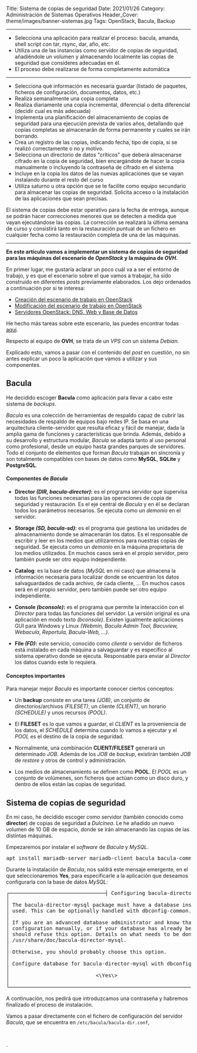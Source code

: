 Title: Sistema de copias de seguridad
Date: 2021/01/26
Category: Administración de Sistemas Operativos
Header_Cover: theme/images/banner-sistemas.jpg
Tags: OpenStack, Bacula, Backup

--------------------------------------------------------------------------------

- Selecciona una aplicación para realizar el proceso: bacula, amanda, shell script con tar, rsync, dar, afio, etc.
- Utiliza una de las instancias como servidor de copias de seguridad, añadiéndole un volumen y almacenando localmente las copias de seguridad que consideres adecuadas en él.
- El proceso debe realizarse de forma completamente automática
--------------------------------------------------------------------------------
- Selecciona qué información es necesaria guardar (listado de paquetes, ficheros de configuración, documentos, datos, etc.)
- Realiza semanalmente una copia completa
- Realiza diariamente una copia incremental, diferencial o delta diferencial (decidir cual es más adecuada)
- Implementa una planificación del almacenamiento de copias de seguridad para una ejecución prevista de varios años, detallando qué copias completas se almacenarán de forma permanente y cuales se irán borrando.
- Crea un registro de las copias, indicando fecha, tipo de copia, si se realizó correctamente o no y motivo.
- Selecciona un directorio de datos "críticos" que deberá almacenarse cifrado en la copia de seguridad, bien encargándote de hacer la copia manualmente o incluyendo la contraseña de cifrado en el sistema
- Incluye en la copia los datos de las nuevas aplicaciones que se vayan instalando durante el resto del curso
- Utiliza saturno u otra opción que se te facilite como equipo secundario para almacenar las copias de seguridad. Solicita acceso o la instalación de las aplicaciones que sean precisas.

El sistema de copias debe estar operativo para la fecha de entrega, aunque se podrán hacer correcciones menores que se detecten a medida que vayan ejecutándose las copias. La corrección se realizará la última semana de curso y consistirá tanto en la restauración puntual de un fichero en cualquier fecha como la restauración completa de una de las máquinas.

--------------------------------------------------------------------------------

**En este artículo vamos a implementar un sistema de copias de seguridad para las máquinas del escenario de *OpenStack* y la máquina de *OVH*.**

En primer lugar, me gustaría aclarar un poco cuál va a ser el entorno de trabajo, y es que el escenario sobre el que vamos a trabajar, ha sido construido en diferentes *posts* previamente elaborados. Los dejo ordenados a continuación por si te interesa:

- [Creación del escenario de trabajo en OpenStack](https://javierpzh.github.io/creacion-del-escenario-de-trabajo-en-openstack.html)
- [Modificación del escenario de trabajo en OpenStack](https://javierpzh.github.io/modificacion-del-escenario-de-trabajo-en-openstack.html)
- [Servidores OpenStack: DNS, Web y Base de Datos](https://javierpzh.github.io/servidores-openstack-dns-web-y-base-de-datos.html)

He hecho más tareas sobre este escenario, las puedes encontrar todas [aquí](https://javierpzh.github.io/tag/openstack.html).

Respecto al equipo de **OVH**, se trata de un *VPS* con un sistema *Debian*.

Explicado esto, vamos a pasar con el contenido del *post* en cuestión, no sin antes explicar un poco la aplicación que vamos a utilizar y sus componentes.

## Bacula

He decidido escoger **Bacula** como aplicación para llevar a cabo este sistema de *backups*.

*Bacula* es una colección de herramientas de respaldo capaz de cubrir las necesidades de respaldo de equipos bajo redes IP. Se basa en una arquitectura cliente-servidor que resulta eficaz y fácil de manejar, dada la amplia gama de funciones y características que brinda. Además, debido a su desarrollo y estructura modular, *Bacula* se adapta tanto al uso personal como profesional, desde un equipo hasta grandes parques de servidores. Todo el conjunto de elementos que forman *Bacula* trabajan en sincronía y son totalmente compatibles con bases de datos como **MySQL**, **SQLite** y **PostgreSQL**.

#### Componentes de *Bacula*

- **Director *(DIR, bacula-director)*:** es el programa servidor que supervisa todas las funciones necesarias para las operaciones de copia de seguridad y restauración. Es el eje central de *Bacula* y en él se declaran todos los parámetros necesarios. Se ejecuta como un *demonio* en el servidor.

- **Storage *(SD, bacula-sd)*:** es el programa que gestiona las unidades de almacenamiento donde se almacenarán los datos. Es el responsable de escribir y leer en los medios que utilizaremos para nuestras copias de seguridad. Se ejecuta como un *demonio* en la máquina propietaria de los medios utilizados. En muchos casos será en el propio servidor, pero también puede ser otro equipo independiente.

- **Catalog**: es la base de datos (*MySQL* en mi caso) que almacena la información necesaria para localizar donde se encuentran los datos salvaguardados de cada archivo, de cada cliente, ... En muchos casos será en el propio servidor, pero también puede ser otro equipo independiente.

- **Console *(bconsole)*:** es el programa que permite la interacción con el *Director* para todas las funciones del servidor. La versión original es una aplicación en modo texto *(bconsole)*. Existen igualmente aplicaciones GUI para Windows y Linux *(Webmin, Bacula Admin Tool, Bacuview, Webacula, Reportula, Bacula-Web, ...)*.

- **File *(FD)*:** este servicio, conocido como *cliente* o servidor de ficheros está instalado en cada máquina a salvaguardar y es específico al sistema operativo donde se ejecuta. Responsable para enviar al *Director* los datos cuando este lo requiera.

#### Conceptos importantes

Para manejar mejor *Bacula* es importante conocer ciertos conceptos:

- Un **backup** consiste en una tarea *(JOB)*, un conjunto de directorios/archivos *(FILESET)*, un cliente *(CLIENT)*, un horario *(SCHEDULE)* y unos recursos *(POOL)*.

- El **FILESET** es lo que vamos a guardar, el *CLIENT* es la proveniencia de los datos, el *SCHEDULE* determina cuando lo vamos a ejecutar y el *POOL* es el destino de la copia de seguridad.

- Normalmente, una combinación **CLIENT/FILESET** generará un determinado *JOB*. Además de los *JOB* de *backup*, existirán también *JOB* de *restore* y otros de control y administración.

- Los medios de almacenamiento se definen como **POOL**. El *POOL* es un conjunto de volúmenes, son ficheros que actúan como un disco duro, y dentro de ellos están las copias de seguridad.


## Sistema de copias de seguridad

En mi caso, he decidido escoger como servidor (también conocido como **director**) de copias de seguridad a *Dulcinea*. Le he añadido un nuevo volumen de 10 GB de espacio, donde se irán almacenando las copias de las distintas máquinas.

Empezaremos por instalar el *software* de *Bacula* y *MySQL*.

<pre>
apt install mariadb-server mariadb-client bacula bacula-common-mysql bacula-director-mysql -y
</pre>

Durante la instalación de *Bacula*, nos saldrá este mensaje emergente, en el que seleccionaremos **Yes**, para especificarle a la aplicación que deseamos configurarla con la base de datos *MySQL*:

<pre>
┌───────────────────────────────┤ Configuring bacula-director-mysql ├───────────────────────────────┐
│                                                                                                   │
│ The bacula-director-mysql package must have a database installed and configured before it can be  │
│ used. This can be optionally handled with dbconfig-common.                                        │
│                                                                                                   │
│ If you are an advanced database administrator and know that you want to perform this              │
│ configuration manually, or if your database has already been installed and configured, you        │
│ should refuse this option. Details on what needs to be done should most likely be provided in     │
│ /usr/share/doc/bacula-director-mysql.                                                             │
│                                                                                                   │
│ Otherwise, you should probably choose this option.                                                │
│                                                                                                   │
│ Configure database for bacula-director-mysql with dbconfig-common?                                │
│                                                                                                   │
│                            <\Yes\>                               <\No\>                           │
│                                                                                                   │
└───────────────────────────────────────────────────────────────────────────────────────────────────┘
</pre>

A continuación, nos pedirá que introduzcamos una contraseña y habremos finalizado el proceso de instalación.

Vamos a pasar directamente con el fichero de configuración del servidor *Bacula*, que se encuentra en `/etc/bacula/bacula-dir.conf`,

<pre>

</pre>

























.
